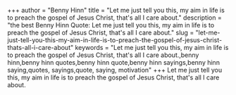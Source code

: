 +++
author = "Benny Hinn"
title = "Let me just tell you this, my aim in life is to preach the gospel of Jesus Christ, that's all I care about."
description = "the best Benny Hinn Quote: Let me just tell you this, my aim in life is to preach the gospel of Jesus Christ, that's all I care about."
slug = "let-me-just-tell-you-this-my-aim-in-life-is-to-preach-the-gospel-of-jesus-christ-thats-all-i-care-about"
keywords = "Let me just tell you this, my aim in life is to preach the gospel of Jesus Christ, that's all I care about.,benny hinn,benny hinn quotes,benny hinn quote,benny hinn sayings,benny hinn saying,quotes, sayings,quote, saying, motivation"
+++
Let me just tell you this, my aim in life is to preach the gospel of Jesus Christ, that's all I care about.
